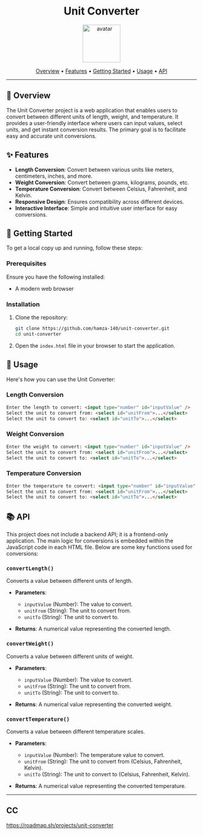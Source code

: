 

<div align="center">

  # Unit Converter

  <img src="https://play-lh.googleusercontent.com/R46vqH8qKkBTxEcTZJ3WzAfVaeG7xXHdKBCi6jnhoFadggWy8NoA3GfxnrSkpUYCxjE" height="100" alt="avatar" />

  [Overview](#🎯-overview) •
  [Features](#✨-features) •
  [Getting Started](#🚀-getting-started) •
  [Usage](#📘-usage) •
  [API](#📚-api)

</div>

---

## 🎯 Overview

The Unit Converter project is a web application that enables users to convert between different units of length, weight, and temperature. It provides a user-friendly interface where users can input values, select units, and get instant conversion results. The primary goal is to facilitate easy and accurate unit conversions.

## ✨ Features

- **Length Conversion**: Convert between various units like meters, centimeters, inches, and more.
- **Weight Conversion**: Convert between grams, kilograms, pounds, etc.
- **Temperature Conversion**: Convert between Celsius, Fahrenheit, and Kelvin.
- **Responsive Design**: Ensures compatibility across different devices.
- **Interactive Interface**: Simple and intuitive user interface for easy conversions.

## 🚀 Getting Started

To get a local copy up and running, follow these steps:

### Prerequisites

Ensure you have the following installed:

- A modern web browser

### Installation

1. Clone the repository:

    ```bash
    git clone https://github.com/hamza-140/unit-converter.git
    cd unit-converter
    ```

2. Open the `index.html` file in your browser to start the application.

## 📘 Usage

Here's how you can use the Unit Converter:

### Length Conversion

```html
Enter the length to convert: <input type="number" id="inputValue" />
Select the unit to convert from: <select id="unitFrom">...</select>
Select the unit to convert to: <select id="unitTo">...</select>
```

### Weight Conversion

```html
Enter the weight to convert: <input type="number" id="inputValue" />
Select the unit to convert from: <select id="unitFrom">...</select>
Select the unit to convert to: <select id="unitTo">...</select>
```

### Temperature Conversion

```html
Enter the temperature to convert: <input type="number" id="inputValue" />
Select the unit to convert from: <select id="unitFrom">...</select>
Select the unit to convert to: <select id="unitTo">...</select>
```

## 📚 API

This project does not include a backend API; it is a frontend-only application. The main logic for conversions is embedded within the JavaScript code in each HTML file. Below are some key functions used for conversions:

### `convertLength()`

Converts a value between different units of length.

- **Parameters**:
  - `inputValue` (Number): The value to convert.
  - `unitFrom` (String): The unit to convert from.
  - `unitTo` (String): The unit to convert to.

- **Returns**: A numerical value representing the converted length.

### `convertWeight()`

Converts a value between different units of weight.

- **Parameters**:
  - `inputValue` (Number): The value to convert.
  - `unitFrom` (String): The unit to convert from.
  - `unitTo` (String): The unit to convert to.

- **Returns**: A numerical value representing the converted weight.

### `convertTemperature()`

Converts a value between different temperature scales.

- **Parameters**:
  - `inputValue` (Number): The temperature value to convert.
  - `unitFrom` (String): The unit to convert from (Celsius, Fahrenheit, Kelvin).
  - `unitTo` (String): The unit to convert to (Celsius, Fahrenheit, Kelvin).

- **Returns**: A numerical value representing the converted temperature.

---
## CC
https://roadmap.sh/projects/unit-converter
